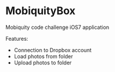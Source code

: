 MobiquityBox
============
Mobiquity code challenge iOS7 application

Features:
- Connection to Dropbox account
- Load photos from folder
- Upload photos to folder
